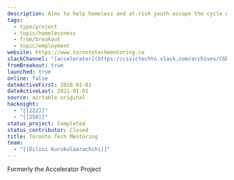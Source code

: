 ```yaml
---
description: Aims to help homeless and at-risk youth escape the cycle of poverty by helping them to use tech skills.
tags:
  - type/project
  - topic/homelessness
  - from/breakout
  - topic/employment
website: https://www.torontotechmentoring.ca
slackChannel: "[accelerator](https://civictechto.slack.com/archives/CGR02MX9R)"
fromBreakout: true
launched: true
online: false
dateActiveFirst: 2018-01-01
dateActiveLast: 2021-01-01
source: airtable original
hacknight:
  - "[[222]]"
  - "[[258]]"
status_project: Completed
status_contributor: Closed
title: Toronto Tech Mentoring
team:
  - "[[Dilini Kurukulaarachchi]]"
---
```

Formerly the Accelerator Project